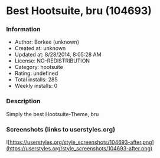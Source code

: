 # Best Hootsuite, bru (104693)

### Information
- Author: Borkee (unknown)
- Created at: unknown
- Updated at: 8/28/2014, 8:05:28 AM
- License: NO-REDISTRIBUTION
- Category: hootsuite
- Rating: undefined
- Total installs: 285
- Weekly installs: 0


### Description
Simply the best Hootsuite-Theme, bru


### Screenshots (links to userstyles.org)
![https://userstyles.org/style_screenshots/104693-after.png](https://userstyles.org/style_screenshots/104693-after.png)


